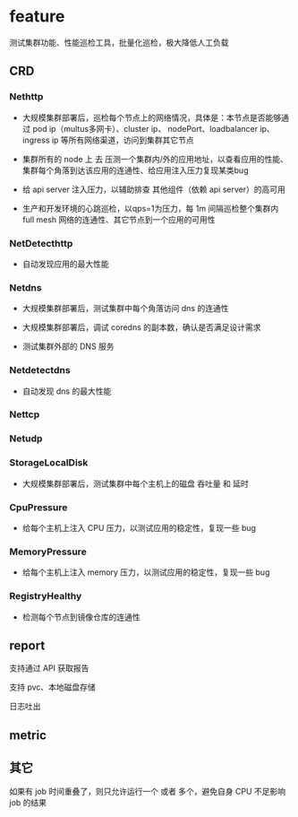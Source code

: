 # feature 

测试集群功能、性能巡检工具，批量化巡检，极大降低人工负载

## CRD 

### Nethttp

* 大规模集群部署后，巡检每个节点上的网络情况，具体是：本节点是否能够通过 pod ip（multus多网卡）、cluster ip、
    nodePort、loadbalancer ip、ingress ip 等所有网络渠道，访问到集群其它节点

* 集群所有的 node 上 去 压测一个集群内/外的应用地址，以查看应用的性能、集群每个角落到达该应用的连通性、给应用注入压力复现某类bug

* 给 api server 注入压力，以辅助排查 其他组件（依赖 api server）的高可用

* 生产和开发环境的心跳巡检，以qps=1为压力，每 1m 间隔巡检整个集群内 full mesh 网络的连通性、其它节点到一个应用的可用性

### NetDetecthttp

* 自动发现应用的最大性能

### Netdns

* 大规模集群部署后，测试集群中每个角落访问 dns 的连通性

* 大规模集群部署后，调试 coredns 的副本数，确认是否满足设计需求

* 测试集群外部的 DNS 服务

### Netdetectdns

* 自动发现 dns 的最大性能

### Nettcp

### Netudp

### StorageLocalDisk

* 大规模集群部署后，测试集群中每个主机上的磁盘 吞吐量 和 延时

### CpuPressure

* 给每个主机上注入 CPU 压力，以测试应用的稳定性，复现一些 bug

### MemoryPressure

* 给每个主机上注入 memory 压力，以测试应用的稳定性，复现一些 bug

### RegistryHealthy

* 检测每个节点到镜像仓库的连通性


## report

支持通过 API 获取报告

支持 pvc、本地磁盘存储

日志吐出

## metric

## 其它

如果有 job 时间重叠了，则只允许运行一个 或者 多个，避免自身 CPU 不足影响 job 的结果



